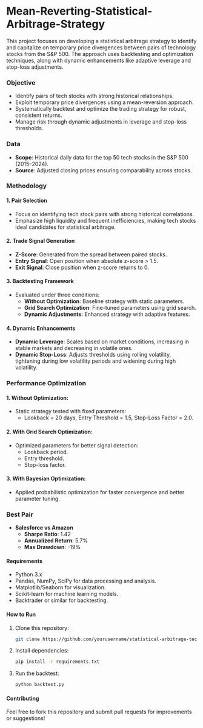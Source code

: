 # Mean-Reverting-Statistical-Arbitrage-Strategy
This project focuses on developing a statistical arbitrage strategy to identify and capitalize on temporary price divergences between pairs of technology stocks from the S&amp;P 500. The approach uses backtesting and optimization techniques, along with dynamic enhancements like adaptive leverage and stop-loss adjustments.

### Objective
- Identify pairs of tech stocks with strong historical relationships.
- Exploit temporary price divergences using a mean-reversion approach.
- Systematically backtest and optimize the trading strategy for robust, consistent returns.
- Manage risk through dynamic adjustments in leverage and stop-loss thresholds.

### Data
- **Scope**: Historical daily data for the top 50 tech stocks in the S&P 500 (2015–2024).
- **Source**: Adjusted closing prices ensuring comparability across stocks.

### Methodology

#### 1. **Pair Selection**
   - Focus on identifying tech stock pairs with strong historical correlations.
   - Emphasize high liquidity and frequent inefficiencies, making tech stocks ideal candidates for statistical arbitrage.

#### 2. **Trade Signal Generation**
   - **Z-Score**: Generated from the spread between paired stocks.
   - **Entry Signal**: Open position when absolute z-score > 1.5.
   - **Exit Signal**: Close position when z-score returns to 0.

#### 3. **Backtesting Framework**
   - Evaluated under three conditions:
     - **Without Optimization**: Baseline strategy with static parameters.
     - **Grid Search Optimization**: Fine-tuned parameters using grid search.
     - **Dynamic Adjustments**: Enhanced strategy with adaptive features.
     
#### 4. **Dynamic Enhancements**
   - **Dynamic Leverage**: Scales based on market conditions, increasing in stable markets and decreasing in volatile ones.
   - **Dynamic Stop-Loss**: Adjusts thresholds using rolling volatility, tightening during low volatility periods and widening during high volatility.

### Performance Optimization

#### 1. **Without Optimization**: 
   - Static strategy tested with fixed parameters:
     - Lookback = 20 days, Entry Threshold = 1.5, Stop-Loss Factor = 2.0.

#### 2. **With Grid Search Optimization**:
   - Optimized parameters for better signal detection:
     - Lookback period.
     - Entry threshold.
     - Stop-loss factor.

#### 3. **With Bayesian Optimization**:
   - Applied probabilistic optimization for faster convergence and better parameter tuning.

### Best Pair
- **Salesforce vs Amazon**
  - **Sharpe Ratio**: 1.42
  - **Annualized Return**: 5.7%
  - **Max Drawdown**: -19%

#### Requirements
- Python 3.x
- Pandas, NumPy, SciPy for data processing and analysis.
- Matplotlib/Seaborn for visualization.
- Scikit-learn for machine learning models.
- Backtrader or similar for backtesting.

#### How to Run
1. Clone this repository:
   ```bash
   git clone https://github.com/yourusername/statistical-arbitrage-tech-stocks.git
   ```
2. Install dependencies:
   ```bash
   pip install -r requirements.txt
   ```
3. Run the backtest:
   ```bash
   python backtest.py
   ```

#### Contributing
Feel free to fork this repository and submit pull requests for improvements or suggestions!
